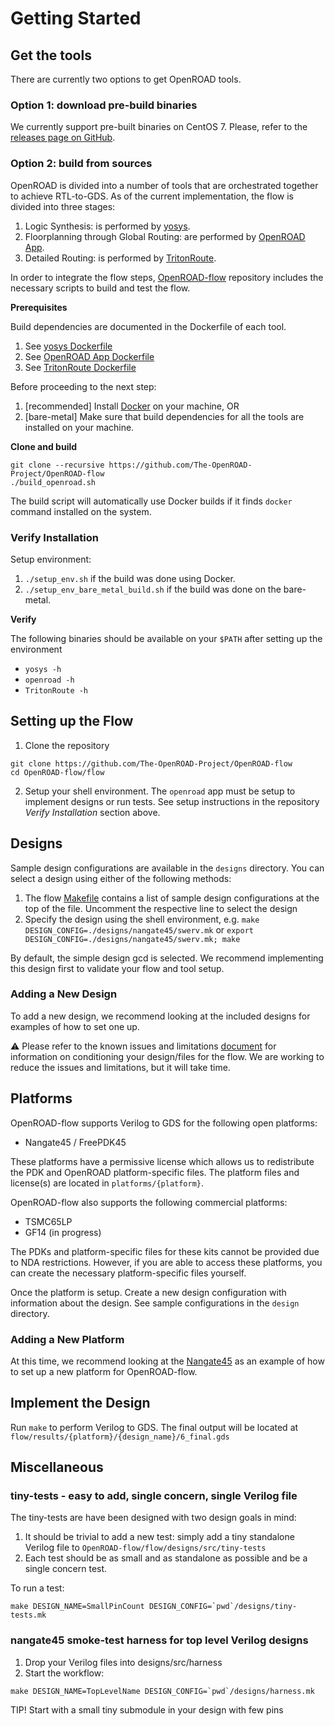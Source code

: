 # Getting Started

## Get the tools
There are currently two options to get OpenROAD tools.

### Option 1: download pre-build binaries

We currently support pre-built binaries on CentOS 7. Please, refer to the [releases page on GitHub](https://github.com/The-OpenROAD-Project/OpenROAD-flow/releases).

### Option 2: build from sources

OpenROAD is divided into a number of tools that are orchestrated together to achieve RTL-to-GDS.
As of the current implementation, the flow is divided into three stages:

1. Logic Synthesis: is performed by [yosys](https://github.com/The-OpenROAD-Project/yosys).
2. Floorplanning through Global Routing: are performed by [OpenROAD App](https://github.com/The-OpenROAD-Project/OpenROAD).
3. Detailed Routing: is performed by [TritonRoute](https://github.com/The-OpenROAD-Project/TritonRoute).

In order to integrate the flow steps,
[OpenROAD-flow](https://github.com/The-OpenROAD-Project/OpenROAD-flow) repository includes the necessary scripts to build and test the flow.

**Prerequisites**

Build dependencies are documented in the Dockerfile of each tool.
1. See [yosys Dockerfile](https://github.com/The-OpenROAD-Project/yosys/blob/master/Dockerfile)
2. See [OpenROAD App Dockerfile](https://github.com/The-OpenROAD-Project/OpenROAD/blob/master/Dockerfile)
3. See [TritonRoute Dockerfile](https://github.com/The-OpenROAD-Project/TritonRoute/blob/master/Dockerfile)

Before proceeding to the next step:
1. [recommended] Install [Docker](https://docs.docker.com/install/linux/docker-ce/centos/) on your machine, OR
2. [bare-metal] Make sure that build dependencies for all the tools are installed on your machine.

**Clone and build**

```
git clone --recursive https://github.com/The-OpenROAD-Project/OpenROAD-flow
./build_openroad.sh
```
The build script will automatically use Docker builds if it finds `docker` command installed on the system.

### Verify Installation

Setup environment:

1. `./setup_env.sh` if the build was done using Docker.
2. `./setup_env_bare_metal_build.sh` if the build was done on the bare-metal.

**Verify**

The following binaries should be available on your `$PATH` after setting up the environment

- `yosys -h`
- `openroad -h`
- `TritonRoute -h`


## Setting up the Flow

1. Clone the repository
```
git clone https://github.com/The-OpenROAD-Project/OpenROAD-flow
cd OpenROAD-flow/flow
```

2. Setup your shell environment. The `openroad` app must be setup to implement designs or run tests. See setup
   instructions in the repository *Verify Installation* section above.


## Designs
Sample design configurations are available in the `designs` directory. You can
select a design using either of the following methods:
1. The flow [Makefile](https://github.com/The-OpenROAD-Project/OpenROAD-flow/blob/master/flow/Makefile) contains a list of sample design configurations
   at the top of the file. Uncomment the respective line to select the design
2. Specify the design using the shell environment, e.g.
   `make DESIGN_CONFIG=./designs/nangate45/swerv.mk` or
   `export DESIGN_CONFIG=./designs/nangate45/swerv.mk; make`

By default, the simple design gcd is selected. We recommend implementing this
design first to validate your flow and tool setup.

### Adding a New Design
To add a new design, we recommend looking at the included designs for examples
of how to set one up.

:warning: Please refer to the known issues and limitations
[document](https://github.com/The-OpenROAD-Project/OpenROAD-flow/blob/openroad/flow/docs/Known%20Issues%20and%20Limitations.pdf) for information on
conditioning your design/files for the flow. We are working to reduce the issues
and limitations, but it will take time.


## Platforms
OpenROAD-flow supports Verilog to GDS for the following open platforms:
* Nangate45 / FreePDK45

These platforms have a permissive license which allows us to redistribute the
PDK and OpenROAD platform-specific files. The platform files and license(s) are
located in `platforms/{platform}`.

OpenROAD-flow also supports the following commercial platforms:
* TSMC65LP
* GF14 (in progress)

The PDKs and platform-specific files for these kits cannot be provided due to
NDA restrictions. However, if you are able to access these platforms, you can
create the necessary platform-specific files yourself.

Once the platform is setup. Create a new design configuration with information
about the design. See sample configurations in the `design` directory.


### Adding a New Platform
At this time, we recommend looking at the [Nangate45](https://github.com/The-OpenROAD-Project/OpenROAD-flow/tree/openroad/flow/platforms/nangate45) as an
example of how to set up a new platform for OpenROAD-flow.

## Implement the Design
Run `make` to perform Verilog to GDS. The final output will be located at
`flow/results/{platform}/{design_name}/6_final.gds`

## Miscellaneous
### tiny-tests - easy to add, single concern, single Verilog file

The tiny-tests are have been designed with two design goals in mind:

1. It should be trivial to add a new test: simply add a tiny standalone
   Verilog file to `OpenROAD-flow/flow/designs/src/tiny-tests`
2. Each test should be as small and as standalone as possible and be a single
   concern test.

To run a test:

```
make DESIGN_NAME=SmallPinCount DESIGN_CONFIG=`pwd`/designs/tiny-tests.mk
```

### nangate45 smoke-test harness for top level Verilog designs

1. Drop your Verilog files into designs/src/harness
2. Start the workflow:

```
make DESIGN_NAME=TopLevelName DESIGN_CONFIG=`pwd`/designs/harness.mk
```

TIP! Start with a small tiny submodule in your design with few pins
